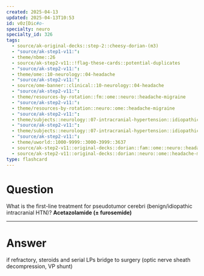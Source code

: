 ```yaml
---
created: 2025-04-13
updated: 2025-04-13T10:53
id: v0z[Dic#o-
specialty: neuro
specialty_id: 326
tags:
  - source/ak-original-decks::step-2::cheesy-dorian-(m3)
  - "source/ak-step1-v11:": 
  - theme/nbme::26
  - source/ak-step2-v11::!flag-these-cards::potential-duplicates
  - "source/ak-step2-v11:": 
  - theme/ome::10-neurology::04-headache
  - "source/ak-step2-v11:": 
  - source/ome-banner::clinical::10-neurology::04-headache
  - "source/ak-step2-v11:": 
  - theme/resources-by-rotation::fm::ome::neuro::headache-migraine
  - "source/ak-step2-v11:": 
  - theme/resources-by-rotation::neuro::ome::headache-migraine
  - "source/ak-step2-v11:": 
  - theme/subjects::neurology::07-intracranial-hypertension::idiopathic-intracranial-hypertension
  - "source/ak-step2-v11:": 
  - theme/subjects::neurology::07-intracranial-hypertension::idiopathic-intracranial-hypertension::management
  - "source/ak-step2-v11:": 
  - theme/uworld::1000-9999::3000-3999::3637
  - source/ak-step2-v11::original-decks::dorian::fam::ome::neuro::headache-migraine
  - source/ak-step2-v11::original-decks::dorian::neuro::ome::headache-migraine
type: flashcard
---
```


# Question
What is the first-line treatment for pseudotumor cerebri (benign/idiopathic intracranial HTN)?   **Acetazolamide (± furosemide)**

---

# Answer
if refractory, steroids and serial LPs bridge to surgery (optic nerve sheath decompression, VP shunt)